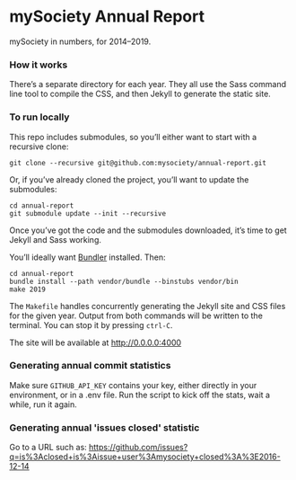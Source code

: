 # mySociety Annual Report

mySociety in numbers, for 2014–2019.

### How it works

There’s a separate directory for each year. They all use the Sass command line
tool to compile the CSS, and then Jekyll to generate the static site.

### To run locally

This repo includes submodules, so you’ll either want to start with a recursive
clone:

```
git clone --recursive git@github.com:mysociety/annual-report.git
```

Or, if you’ve already cloned the project, you’ll want to update the submodules:

```
cd annual-report
git submodule update --init --recursive
```

Once you’ve got the code and the submodules downloaded, it’s time to get Jekyll
and Sass working.

You’ll ideally want [Bundler](http://bundler.io/) installed. Then:

```
cd annual-report
bundle install --path vendor/bundle --binstubs vendor/bin
make 2019
```

The `Makefile` handles concurrently generating the Jekyll site and CSS files
for the given year. Output from both commands will be written to the terminal.
You can stop it by pressing `ctrl-C`.

The site will be available at http://0.0.0.0:4000

### Generating annual commit statistics

Make sure `GITHUB_API_KEY` contains your key, either directly in your
environment, or in a .env file. Run the script to kick off the stats,
wait a while, run it again.

### Generating annual 'issues closed' statistic

Go to a URL such as:
https://github.com/issues?q=is%3Aclosed+is%3Aissue+user%3Amysociety+closed%3A%3E2016-12-14
